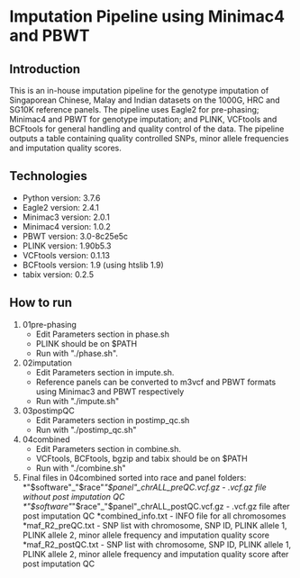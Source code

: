 # Imputation Pipeline using Minimac4 and PBWT

## Introduction

This is an in-house imputation pipeline for the genotype imputation of Singaporean Chinese, Malay and Indian datasets on the 1000G, HRC and SG10K reference panels. The pipeline uses Eagle2 for pre-phasing; Minimac4 and PBWT for genotype imputation; and  PLINK, VCFtools and BCFtools for general handling and quality control of the data. The pipeline outputs a table containing quality controlled SNPs, minor allele frequencies and imputation quality scores.

## Technologies
* Python version: 3.7.6
* Eagle2 version: 2.4.1
* Minimac3 version: 2.0.1
* Minimac4 version: 1.0.2
* PBWT version: 3.0-8c25e5c
* PLINK version: 1.90b5.3
* VCFtools version: 0.1.13
* BCFtools version: 1.9 (using htslib 1.9)
* tabix version: 0.2.5

## How to run
1. 01pre-phasing 
	* Edit Parameters section in phase.sh
	* PLINK should be on $PATH 
	* Run with "./phase.sh".
2. 02imputation 
	* Edit Parameters section in impute.sh.
	* Reference panels can be converted to m3vcf and PBWT formats using Minimac3 and PBWT respectively
	* Run with "./impute.sh"
3. 03postimpQC
	* Edit Parameters section in postimp_qc.sh
	* Run with "./postimp_qc.sh"
4. 04combined
	* Edit Parameters section in combine.sh.
	* VCFtools, BCFtools, bgzip and tabix should be on $PATH
	* Run with "./combine.sh"
5. Final files in 04combined sorted into race and panel folders:
	*"$software"_"$race"_"$panel"_chrALL_preQC.vcf.gz - .vcf.gz file without post imputation QC
	*"$software"_"$race"_"$panel"_chrALL_postQC.vcf.gz - .vcf.gz file after post imputation QC 
	*combined_info.txt - INFO file for all chromosomes
	*maf_R2_preQC.txt - SNP list with chromosome, SNP ID, PLINK allele 1, PLINK allele 2, minor allele frequency and imputation quality score
	*maf_R2_postQC.txt - SNP list with chromosome, SNP ID, PLINK allele 1, PLINK allele 2, minor allele frequency and imputation quality score after post imputation QC
